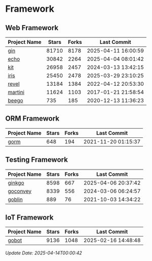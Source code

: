 # Framework

## Web Framework
| Project Name | Stars | Forks | Last Commit |
| ------------ | ----- | ----- | ----------- |
| [gin](https://github.com/gin-gonic/gin) | 81710 | 8178 | 2025-04-11 16:00:59 |
| [echo](https://github.com/labstack/echo) | 30842 | 2264 | 2025-04-04 08:01:42 |
| [kit](https://github.com/go-kit/kit) | 26958 | 2457 | 2024-03-13 13:42:15 |
| [iris](https://github.com/kataras/iris) | 25450 | 2478 | 2025-03-29 23:10:25 |
| [revel](https://github.com/revel/revel) | 13184 | 1384 | 2022-04-12 20:53:30 |
| [martini](https://github.com/go-martini/martini) | 11624 | 1103 | 2017-01-21 21:58:54 |
| [beego](https://github.com/astaxie/beego) | 735 | 185 | 2020-12-13 11:36:23 |

## ORM Framework
| Project Name | Stars | Forks | Last Commit |
| ------------ | ----- | ----- | ----------- |
| [gorm](https://github.com/jinzhu/gorm) | 648 | 194 | 2021-11-20 01:15:37 |

## Testing Framework
| Project Name | Stars | Forks | Last Commit |
| ------------ | ----- | ----- | ----------- |
| [ginkgo](https://github.com/onsi/ginkgo) | 8598 | 667 | 2025-04-06 20:37:42 |
| [goconvey](https://github.com/smartystreets/goconvey) | 8339 | 556 | 2024-03-06 06:24:57 |
| [goblin](https://github.com/franela/goblin) | 889 | 76 | 2021-10-03 14:34:22 |

## IoT Framework
| Project Name | Stars | Forks | Last Commit |
| ------------ | ----- | ----- | ----------- |
| [gobot](https://github.com/hybridgroup/gobot) | 9136 | 1048 | 2025-02-16 14:48:48 |

*Update Date: 2025-04-14T00:00:42*